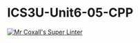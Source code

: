 # ICS3U-Unit6-05-CPP

[![Mr Coxall's Super Linter](https://github.com/Feyi-Akomolafe/ICS3U-Unit6-05-CPP/workflows/Mr%20Coxall's%20Super%20Linter/badge.svg)](https://github.com/Feyi-Akomolafe/Feyi-Akomolafe/ICS3U-Unit6-05-CPP/actions/)


